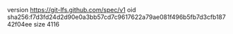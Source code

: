 version https://git-lfs.github.com/spec/v1
oid sha256:f7d3fd24d2d90e0a3bb57cd7c9617622a79ae081f496b5fb7d3cfb18742f04ee
size 4116
